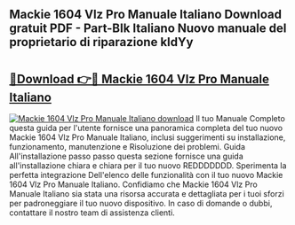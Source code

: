 ## Mackie 1604 Vlz Pro Manuale Italiano Download gratuit PDF - Part-BIk Italiano Nuovo manuale del proprietario di riparazione kIdYy

# <h2><a href="http://dfc7w1q.blite.top/?on=Mackie+1604+Vlz+Pro+Manuale+Italiano">🔗Download 👉🔴 Mackie 1604 Vlz Pro Manuale Italiano</a></h2>

[![Mackie 1604 Vlz Pro Manuale Italiano download](https://i.imgur.com/lujVjoI.png)](http://dfc7w1q.blite.top/?on=Mackie+1604+Vlz+Pro+Manuale+Italiano)
Il tuo Manuale Completo questa guida per l'utente fornisce una panoramica completa del tuo nuovo Mackie 1604 Vlz Pro Manuale Italiano, inclusi suggerimenti su installazione, funzionamento, manutenzione e Risoluzione dei problemi. Guida All'installazione passo passo questa sezione fornisce una guida all'installazione chiara e chiara per il tuo nuovo REDDDDDDD. Sperimenta la perfetta integrazione Dell'elenco delle funzionalità con il tuo nuovo Mackie 1604 Vlz Pro Manuale Italiano. Confidiamo che Mackie 1604 Vlz Pro Manuale Italiano sia stata una risorsa accurata e dettagliata per i tuoi sforzi per padroneggiare il tuo nuovo dispositivo. In caso di domande o dubbi, contattare il nostro team di assistenza clienti.
